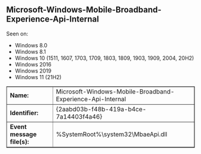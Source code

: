 ## Microsoft-Windows-Mobile-Broadband-Experience-Api-Internal

Seen on:
* Windows 8.0
* Windows 8.1
* Windows 10 (1511, 1607, 1703, 1709, 1803, 1809, 1903, 1909, 2004, 20H2)
* Windows 2016
* Windows 2019
* Windows 11 (21H2)

<table border="1" class="docutils">
  <tbody>
    <tr>
      <td><b>Name:</b></td>
      <td>Microsoft-Windows-Mobile-Broadband-Experience-Api-Internal</td>
    </tr>
    <tr>
      <td><b>Identifier:</b></td>
      <td>{2aabd03b-f48b-419a-b4ce-7a14403f4a46}</td>
    </tr>
    <tr>
      <td><b>Event message file(s):</b></td>
      <td>%SystemRoot%\system32\MbaeApi.dll</td>
    </tr>
  </tbody>
</table>

&nbsp;

